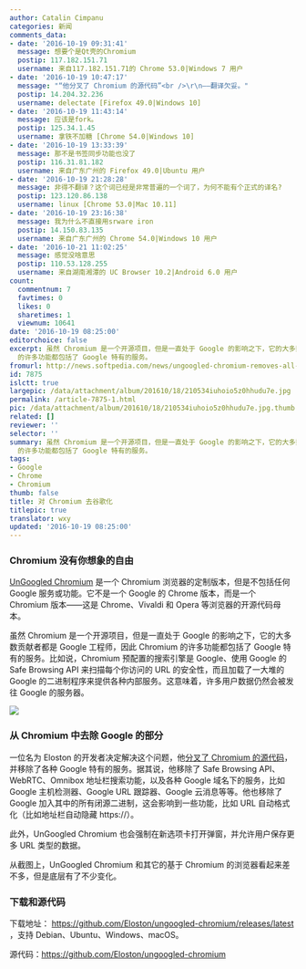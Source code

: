 ```yaml
---
author: Catalin Cimpanu
categories: 新闻
comments_data:
- date: '2016-10-19 09:31:41'
  message: 想要个是Qt壳的Chromium
  postip: 117.182.151.71
  username: 来自117.182.151.71的 Chrome 53.0|Windows 7 用户
- date: '2016-10-19 10:47:17'
  message: "“他分叉了 Chromium 的源代码”<br />\r\n——翻译欠妥。"
  postip: 14.204.32.236
  username: delectate [Firefox 49.0|Windows 10]
- date: '2016-10-19 11:43:14'
  message: 应该是fork。
  postip: 125.34.1.45
  username: 拿铁不加糖 [Chrome 54.0|Windows 10]
- date: '2016-10-19 13:33:39'
  message: 那不是书签同步功能也没了
  postip: 116.31.81.182
  username: 来自广东广州的 Firefox 49.0|Ubuntu 用户
- date: '2016-10-19 21:28:28'
  message: 非得不翻译？这个词已经是非常普遍的一个词了，为何不能有个正式的译名?
  postip: 123.120.86.138
  username: linux [Chrome 53.0|Mac 10.11]
- date: '2016-10-19 23:16:38'
  message: 我为什么不直接用srware iron
  postip: 14.150.83.135
  username: 来自广东广州的 Chrome 54.0|Windows 10 用户
- date: '2016-10-21 11:02:25'
  message: 感觉没啥意思
  postip: 110.53.128.255
  username: 来自湖南湘潭的 UC Browser 10.2|Android 6.0 用户
count:
  commentnum: 7
  favtimes: 0
  likes: 0
  sharetimes: 1
  viewnum: 10641
date: '2016-10-19 08:25:00'
editorchoice: false
excerpt: 虽然 Chromium 是一个开源项目，但是一直处于 Google 的影响之下，它的大多数贡献者都是 Google 工程师，因此 Chromium
  的许多功能都包括了 Google 特有的服务。
fromurl: http://news.softpedia.com/news/ungoogled-chromium-removes-all-the-googley-parts-from-chromium-509343.shtml
id: 7875
islctt: true
largepic: /data/attachment/album/201610/18/210534iuhoio5z0hhudu7e.jpg
permalink: /article-7875-1.html
pic: /data/attachment/album/201610/18/210534iuhoio5z0hhudu7e.jpg.thumb.jpg
related: []
reviewer: ''
selector: ''
summary: 虽然 Chromium 是一个开源项目，但是一直处于 Google 的影响之下，它的大多数贡献者都是 Google 工程师，因此 Chromium
  的许多功能都包括了 Google 特有的服务。
tags:
- Google
- Chrome
- Chromium
thumb: false
title: 对 Chromium 去谷歌化
titlepic: true
translator: wxy
updated: '2016-10-19 08:25:00'
---
```


### Chromium 没有你想象的自由


[UnGoogled Chromium](https://github.com/Eloston/ungoogled-chromium) 是一个 Chromium 浏览器的定制版本，但是不包括任何 Google 服务或功能。它不是一个 Google 的 Chrome 版本，而是一个 Chromium 版本——这是 Chrome、Vivaldi 和 Opera 等浏览器的开源代码母本。


虽然 Chromium 是一个开源项目，但是一直处于 Google 的影响之下，它的大多数贡献者都是 Google 工程师，因此 Chromium 的许多功能都包括了 Google 特有的服务。比如说，Chromium 预配置的搜索引擎是 Google、使用 Google 的 Safe Browsing API 来扫描每个你访问的 URL 的安全性，而且加载了一大堆的 Google 的二进制程序来提供各种内部服务。这意味着，许多用户数据仍然会被发往 Google 的服务器。


![](/data/attachment/album/201610/18/210534iuhoio5z0hhudu7e.jpg)


### 从 Chromium 中去除 Google 的部分


一位名为 Eloston 的开发者决定解决这个问题，他[分叉了 Chromium 的源代码](https://github.com/Eloston/ungoogled-chromium)，并移除了各种 Google 特有的服务。据其说，他移除了 Safe Browsing API、WebRTC、Omnibox 地址栏搜索功能，以及各种 Google 域名下的服务，比如 Google 主机检测器、Google URL 跟踪器、Google 云消息等等。他也移除了 Google 加入其中的所有闭源二进制，这会影响到一些功能，比如 URL 自动格式化（比如地址栏自动隐藏 https://）。


此外，UnGoogled Chromium 也会强制在新选项卡打开弹窗，并允许用户保存更多 URL 类型的数据。


从截图上，UnGoogled Chromium 和其它的基于 Chromium 的浏览器看起来差不多，但是底层有了不少变化。


### 下载和源代码


下载地址： <https://github.com/Eloston/ungoogled-chromium/releases/latest> ，支持 Debian、Ubuntu、Windows、macOS。


源代码：<https://github.com/Eloston/ungoogled-chromium>